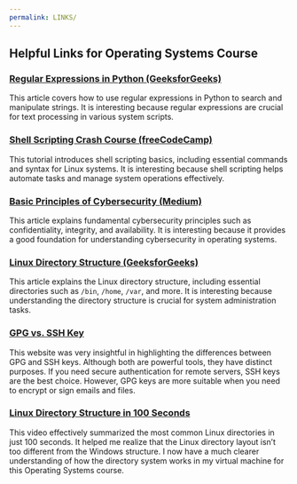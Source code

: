 ```yaml
---
permalink: LINKS/
---
```


## Helpful Links for Operating Systems Course

### [Regular Expressions in Python (GeeksforGeeks)](https://www.geeksforgeeks.org/write-regular-expressions/)
This article covers how to use regular expressions in Python to search and manipulate strings. It is interesting because regular expressions are crucial for text processing in various system scripts.

### [Shell Scripting Crash Course (freeCodeCamp)](https://www.freecodecamp.org/news/shell-scripting-crash-course-how-to-write-bash-scripts-in-linux/)
This tutorial introduces shell scripting basics, including essential commands and syntax for Linux systems. It is interesting because shell scripting helps automate tasks and manage system operations effectively.

### [Basic Principles of Cybersecurity (Medium)](https://medium.com/@a.turing/basic-principles-of-cybersecurity-c70cc238e709)
This article explains fundamental cybersecurity principles such as confidentiality, integrity, and availability. It is interesting because it provides a good foundation for understanding cybersecurity in operating systems.

### [Linux Directory Structure (GeeksforGeeks)](https://www.geeksforgeeks.org/linux-directory-structure/)
This article explains the Linux directory structure, including essential directories such as `/bin`, `/home`, `/var`, and more. It is interesting because understanding the directory structure is crucial for system administration tasks.

### [GPG vs. SSH Key](https://locall.host/gpg-vs-ssh-key/)
This website was very insightful in highlighting the differences between GPG and SSH keys. Although both are powerful tools, they have distinct purposes. If you need secure authentication for remote servers, SSH keys are the best choice. However, GPG keys are more suitable when you need to encrypt or sign emails and files.

### [Linux Directory Structure in 100 Seconds](https://www.youtube.com/watch?v=42iQKuQodW4)
This video effectively summarized the most common Linux directories in just 100 seconds. It helped me realize that the Linux directory layout isn’t too different from the Windows structure. I now have a much clearer understanding of how the directory system works in my virtual machine for this Operating Systems course.
